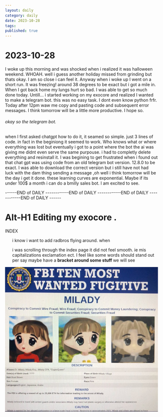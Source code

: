 ```yaml
---
layout: daily
category: daily
date: 2023-10-28
tags: 
published: true
---
```


#   2023-10-28

I woke up this morning and was shocked when i realized it was halloween weekend. WHOAH. well i guess another holiday missed from grinding but thats okay. I am so close i can feel it. Anyway when i woke up I went on a short run. It was freezing! around 38 degrees to be exact but i got a mile in. When I got back home my lungs hurt so bad. I was able to get so much done today. Untill... i started working on my exocore and realized I wanted to make a telegram bot. this was no easy task. I dont even know python frfr. Today after 12pm waw me copy and pasting code and subsequent error messages. I think tomorrow will be a little more productive. I hope so. 

###### okay so the telegram bot. 

when I  first asked chatgpt how to do it, it seamed so simple. just 3 lines of code. in fact in the beginiong it seemed to work. Who knows what or where everything was lost but eventually i got to a point where the bot the ai was giving me didnt even serve the same purpouse. i had to completly delete everything and resinstall it. I was begining to get frustrated when i found out that chat gpt was using code from an old telegram bot version. 12.8.0 to be exact. I was able to download the correct version but i still have not had luck with the dam thing sending a message ,oh well i think tomorrow will be the day i get it done. these learning curves are exponential. Maybe if its under 100$ a month i can do a bmilly sales bot. I am excited to see. 


------END of DAILY ------------END of DAILY ------------END of DAILY ------------END of DAILY ------

# Alt-H1 Editing my exocore . 

INDEX 
<ul>i know i want to add radbros flying around. 
when 

i was scrolling through the index page it did not feel smooth. ie mis capitalizations exclamation ect.
I feel like some words should stand out per say maybe have a <strong> bracket around some stuff </strong> we will see</ul>
![Alt text](../images/fbimuhlady.jpeg)

